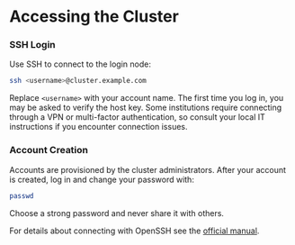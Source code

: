 # Accessing the Cluster

### SSH Login

Use SSH to connect to the login node:

```bash
ssh <username>@cluster.example.com
```

Replace `<username>` with your account name. The first time you log in,
you may be asked to verify the host key. Some institutions require
connecting through a VPN or multi-factor authentication, so consult your
local IT instructions if you encounter connection issues.

### Account Creation

Accounts are provisioned by the cluster administrators. After your
account is created, log in and change your password with:

```bash
passwd
```

Choose a strong password and never share it with others.

For details about connecting with OpenSSH see the [official manual](https://www.openssh.com/manual.html).

